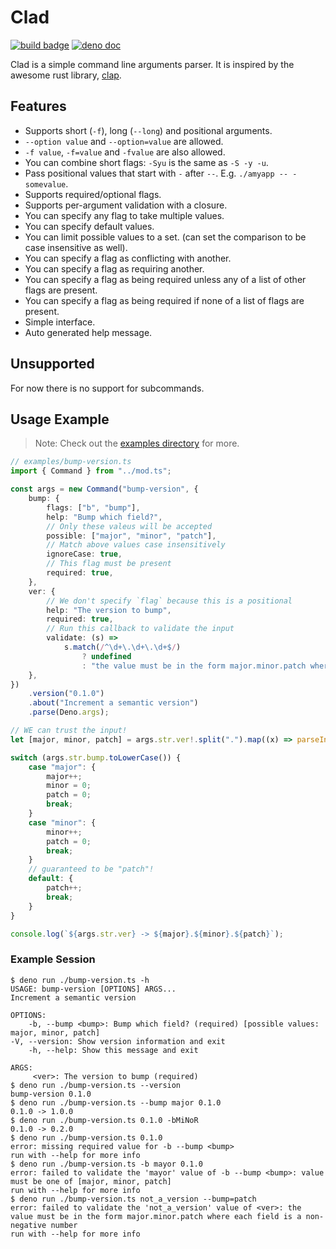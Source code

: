 # Clad
[![build badge](https://github.com/insomnimus/clad/actions/workflows/main.yml/badge.svg?branch=main)](https://github.com/insomnimus/clad/actions/workflows/main.yml)
[![deno doc](https://doc.deno.land/badge.svg)](https://doc.deno.land/https://deno.land/x/clad/mod.ts)

Clad is a simple command line arguments parser. It is inspired by the awesome
rust library, [clap](https://github.com/clap-rs/clap).

## Features
- Supports short (`-f`), long (`--long`) and positional arguments.
- `--option value` and `--option=value` are allowed.
- `-f value`, `-f=value` and `-fvalue` are also allowed.
- You can combine short flags: `-Syu` is the same as `-S -y -u`.
- Pass positional values that start with `-` after `--`. E.g.
  `./amyapp -- -somevalue`.
- Supports required/optional flags.
- Supports per-argument validation with a closure.
- You can specify any flag to take multiple values.
- You can specify default values.
- You can limit possible values to a set. (can set the comparison to be case insensitive as well).
- You can specify a flag as conflicting with another.
- You can specify a flag as requiring another.
- You can specify a flag as being required unless any of a list of other flags are present.
- You can specify a flag as being required if none of a list of flags are present.
- Simple interface.
- Auto generated help message.

## Unsupported
For now there is no support for subcommands.

## Usage Example
> Note: Check out the [examples directory](examples/) for more.

```ts
// examples/bump-version.ts
import { Command } from "../mod.ts";

const args = new Command("bump-version", {
	bump: {
		flags: ["b", "bump"],
		help: "Bump which field?",
		// Only these valeus will be accepted
		possible: ["major", "minor", "patch"],
		// Match above values case insensitively
		ignoreCase: true,
		// This flag must be present
		required: true,
	},
	ver: {
		// We don't specify `flag` because this is a positional
		help: "The version to bump",
		required: true,
		// Run this callback to validate the input
		validate: (s) =>
			s.match(/^\d+\.\d+\.\d+$/)
				? undefined
				: "the value must be in the form major.minor.patch where each field is a non-negative number",
	},
})
	.version("0.1.0")
	.about("Increment a semantic version")
	.parse(Deno.args);

// WE can trust the input!
let [major, minor, patch] = args.str.ver!.split(".").map((x) => parseInt(x));

switch (args.str.bump.toLowerCase()) {
	case "major": {
		major++;
		minor = 0;
		patch = 0;
		break;
	}
	case "minor": {
		minor++;
		patch = 0;
		break;
	}
	// guaranteed to be "patch"!
	default: {
		patch++;
		break;
	}
}

console.log(`${args.str.ver} -> ${major}.${minor}.${patch}`);

```

### Example Session
```output
$ deno run ./bump-version.ts -h
USAGE: bump-version [OPTIONS] ARGS...
Increment a semantic version

OPTIONS:
    -b, --bump <bump>: Bump which field? (required) [possible values: major, minor, patch]
-V, --version: Show version information and exit
    -h, --help: Show this message and exit

ARGS:
     <ver>: The version to bump (required)
$ deno run ./bump-version.ts --version
bump-version 0.1.0
$ deno run ./bump-version.ts --bump major 0.1.0
0.1.0 -> 1.0.0
$ deno run ./bump-version.ts 0.1.0 -bMiNoR
0.1.0 -> 0.2.0
$ deno run ./bump-version.ts 0.1.0
error: missing required value for -b --bump <bump>
run with --help for more info
$ deno run ./bump-version.ts -b mayor 0.1.0
error: failed to validate the 'mayor' value of -b --bump <bump>: value must be one of [major, minor, patch]
run with --help for more info
$ deno run ./bump-version.ts not_a_version --bump=patch
error: failed to validate the 'not_a_version' value of <ver>: the value must be in the form major.minor.patch where each field is a non-negative number
run with --help for more info
```

